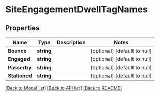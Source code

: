 # SiteEngagementDwellTagNames

## Properties
Name | Type | Description | Notes
------------ | ------------- | ------------- | -------------
**Bounce** | **string** |  | [optional] [default to null]
**Engaged** | **string** |  | [optional] [default to null]
**Passerby** | **string** |  | [optional] [default to null]
**Stationed** | **string** |  | [optional] [default to null]

[[Back to Model list]](../README.md#documentation-for-models) [[Back to API list]](../README.md#documentation-for-api-endpoints) [[Back to README]](../README.md)


